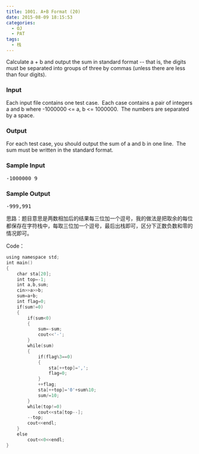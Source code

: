 ```yaml
---
title: 1001. A+B Format (20)
date: 2015-08-09 18:15:53
categories:
  - OJ
  - PAT
tags:
  - 栈
---
```


Calculate a + b and output the sum in standard format -- that is, the digits must be separated into groups of three by commas (unless there are less than four digits).

<!-- more -->
### Input

Each input file contains one test case.  Each case contains a pair of integers a and b where -1000000 <= a, b <= 1000000.  The numbers are separated by a space.

### Output

For each test case, you should output the sum of a and b in one line.  The sum must be written in the standard format.

### Sample Input

<pre>-1000000 9</pre>

### Sample Output

<pre>-999,991</pre>

思路：题目意思是两数相加后的结果每三位加一个逗号，我的做法是把取余的每位都保存在字符栈中，每取三位加一个逗号，最后出栈即可，区分下正数负数和零的情况即可。

Code：

``` cpp
using namespace std;
int main()
{
    char sta[20];
    int top=-1;
    int a,b,sum;
    cin>>a>>b;
    sum=a+b;
    int flag=0;
    if(sum!=0)
    {
        if(sum<0)
        {
            sum=-sum;
            cout<<'-';
        }
        while(sum)
        {
            if(flag%3==0)
            {
                sta[++top]=',';
                flag=0;
            }
            ++flag;        
            sta[++top]='0'+sum%10;
            sum/=10;
        }
        while(top!=0)
            cout<<sta[top--];
        --top;
        cout<<endl;
    }
    else
        cout<<0<<endl;
}
```